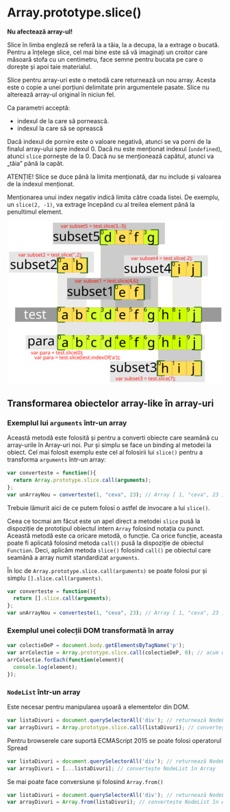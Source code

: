 # Array.prototype.slice()

**Nu afectează array-ul!**

Slice în limba engleză se referă la a tăia, la a decupa, la a extrage o bucată. Pentru a înțelege slice, cel mai bine este să vă imaginați un croitor care măsoară stofa cu un centimetru, face semne pentru bucata pe care o dorește și apoi taie materialul.

Slice pentru array-uri este o metodă care returnează un nou array. Acesta este o copie a unei porțiuni delimitate prin argumentele pasate. Slice nu alterează array-ul original în niciun fel.

Ca parametri acceptă:
- indexul de la care să pornească.
- indexul la care să se oprească

Dacă indexul de pornire este o valoare negativă, atunci se va porni de la finalul array-ului spre indexul 0. Dacă nu este menționat indexul (`undefined`), atunci `slice` pornește de la 0. Dacă nu se menționează capătul, atunci va „tăia” până la capăt.

ATENȚIE! Slice se duce până la limita menționată, dar nu include și valoarea de la indexul menționat.

Menționarea unui index negativ indică limita către coada listei. De exemplu, un `slice(2, -1)`, va extrage începând cu al treilea element până la penultimul element.

![](slicingArrayuri.svg)

## Transformarea obiectelor array-like în array-uri

### Exemplul lui `arguments` într-un array

Această metodă este folosită și pentru a converti obiecte care seamănă cu array-urile în Array-uri noi. Pur și simplu se face un binding al metodei la obiect. Cel mai folosit exemplu este cel al folosirii lui `slice()` pentru a transforma `arguments` într-un array:

```javascript
var converteste = function(){
  return Array.prototype.slice.call(arguments);
};
var unArrayNou = converteste(1, "ceva", 23); // Array [ 1, "ceva", 23 ]
```

Trebuie lămurit aici de ce putem folosi o astfel de invocare a lui `slice()`.

Ceea ce tocmai am făcut este un apel direct a metodei `slice` pusă la dispoziție de prototipul obiectul intern `Array` folosind notația cu punct. Această metodă este ca oricare metodă, o funcție. Ca orice funcție, aceasta poate fi aplicată folosind metoda `call()` pusă la dispoziție de obiectul `Function`. Deci, aplicăm metoda `slice()` folosind `call()` pe obiectul care seamănă a array numit standardizat `arguments`.

În loc de `Array.prototype.slice.call(arguments)` se poate folosi pur și simplu `[].slice.call(arguments)`.

```javascript
var converteste = function(){
  return [].slice.call(arguments);
};
var unArrayNou = converteste(1, "ceva", 23); // Array [ 1, "ceva", 23 ]
```

### Exemplul unei colecții DOM transformată în array

```javascript
var colectieDeP = document.body.getElementsByTagName('p');
var arrColectie = Array.prototype.slice.call(colectieDeP, 0); // acum un array!
arrColectie.forEach(function(element){
  console.log(element);
});
```

### `NodeList` într-un array

Este necesar pentru manipularea ușoară a elementelor din DOM.

```javascript
var listaDivuri = document.querySelectorAll('div'); // returnează NodeList
var arrayDivuri = Array.prototype.slice.call(listaDivuri); // convertește NodeList în Array
```

Pentru browserele care suportă ECMAScript 2015 se poate folosi operatorul Spread

```javascript
var listaDivuri = document.querySelectorAll('div'); // returnează NodeList
var arrayDivuri = [...listaDivuri]; // convertește NodeList în Array
```

Se mai poate face conversiune și folosind `Array.from()`

```javascript
var listaDivuri = document.querySelectorAll('div'); // returnează NodeList
var arrayDivuri = Array.from(listaDivuri); // convertește NodeList în Array
```
